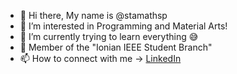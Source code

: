 - 👋 Hi there, My name is @stamathsp
- 👀 I’m interested in Programming and Material Arts! 
- 🌱 I’m currently trying to learn everything 😅
- :star2: Member of the "Ionian IEEE Student Branch"
- 📫 How to connect with me -> [LinkedIn](https://www.linkedin.com/in/stamatis-petrou/)

<!---
stamathsp/stamathsp is a ✨ special ✨ repository because its `README.md` (this file) appears on your GitHub profile.
You can click the Preview link to take a look at your changes.
--->
